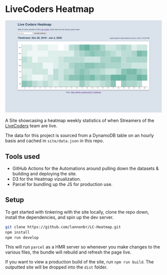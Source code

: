 # LiveCoders Heatmap

![Screenshot of Heatmap Webpage](./HeatmapScreenshot.png)

A Site showcasing a heatmap weekly statistics of when Streamers of the [LiveCoders](https://livecoders.dev) team are live.

The data for this project is sourced from a DynamoDB table on an hourly basis and cached in `site/data.json` in this repo.

## Tools used

- GitHub Actions for the Automations around pulling down the datasets & building and deploying the site.
- D3 for the Heatmap vizualization.
- Parcel for bundling up the JS for production use.

## Setup

To get started with tinkering with the site locally, clone the repo down, install the dependencies, and spin up the dev server.

```sh
git clone https://github.com/lannonbr/LC-Heatmap.git
npm install
npm run develop
```

This will run `parcel` as a HMR server so whenever you make changes to the various files, the bundle will rebuild and refresh the page live.

If you want to view a production build of the site, run `npm run build`. The outputted site will be dropped into the `dist` folder.
